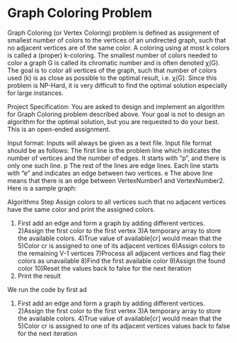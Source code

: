 # Graph Coloring Problem
Graph Coloring (or Vertex Coloring) problem is defined as assignment of smallest number of colors to the vertices of an undirected graph, such that no adjacent vertices are of the same color. A coloring using at most k colors is called a (proper) k-coloring. The smallest number of colors needed to color a graph G is called its chromatic number and is often denoted χ(G). The goal is to color all vertices of the graph, such that number of colors used (k) is as close as possible to the optimal result, i.e. χ(G). Since this problem is NP-Hard, it is very difficult to find the optimal solution especially for large instances.

Project Specification:
You are asked to design and implement an algorithm for Graph Coloring problem described above. Your goal is not to design an algorithm for the optimal solution, but you are requested to do your best. This is an open-ended assignment.

Input format: Inputs will always be given as a text file. Input file format should be as follows: The first line is the problem line which indicates the number of vertices and the number of edges. It starts with “p”, and there is only one such line.
p <NumVertices> <NumEdges>
The rest of the lines are edge lines. Each line starts with “e” and indicates an edge between
two vertices.
e <VertexNumber1> <VertexNumber2>
The above line means that there is an edge between VertexNumber1 and VertexNumber2.
Here is a sample graph:  


Algorithms Step 
Assign colors to all vertices such that no adjacent vertices have the same color and print the assigned colors.
1) First add an edge and form a graph by adding different vertices. 
2)Assign the first color to the first vertex
3)A temporary array to store the available colors.
4)True value of available[cr] would mean that the
5)Color cr is assigned to one of its adjacent vertices 
6)Assign colors to the remaining V-1 vertices
7)Process all adjacent vertices and flag their colors as unavailable 
8)Find the first available color
9)Assign the found color
10)Reset the values back to false for the next iteration 
11) Print the result

We run the code by first ad
1) First add an edge and form a graph by adding different vertices.
 2)Assign the first color to the first vertex
3)A temporary array to store the available colors.
4)True value of available[cr] would mean that the
5)Color cr is assigned to one of its adjacent vertices 
 values back to false for the next iteration
